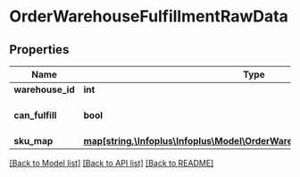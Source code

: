 # OrderWarehouseFulfillmentRawData

## Properties
Name | Type | Description | Notes
------------ | ------------- | ------------- | -------------
**warehouse_id** | **int** |  | [optional] 
**can_fulfill** | **bool** |  | [optional] [default to false]
**sku_map** | [**map[string,\Infoplus\Infoplus\Model\OrderWarehouseFulfillmentRawSkuData]**](OrderWarehouseFulfillmentRawSkuData.md) |  | [optional] 

[[Back to Model list]](../README.md#documentation-for-models) [[Back to API list]](../README.md#documentation-for-api-endpoints) [[Back to README]](../README.md)


